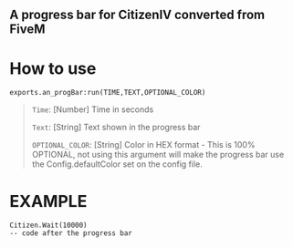 ## A progress bar for CitizenIV converted from FiveM 

# How to use

`exports.an_progBar:run(TIME,TEXT,OPTIONAL_COLOR)`

> `Time`: [Number] Time in seconds
> 
> `Text`: [String] Text shown in the progress bar
> 
> `OPTIONAL_COLOR`: [String] Color in HEX format - This is 100% OPTIONAL, not using this argument will make the progress bar use the Config.defaultColor set on the config file.


# EXAMPLE
```exports.an_progBar:run(10,'Lockpicking','#E14127')
Citizen.Wait(10000)
-- code after the progress bar
```
